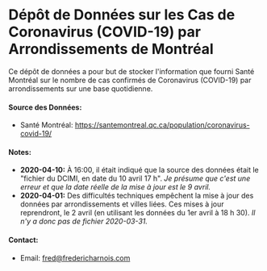# Dépôt de Données sur les Cas de Coronavirus (COVID-19) par Arrondissements de Montréal
Ce dépôt de données a pour but de stocker l'information que fourni Santé Montréal sur le nombre de cas confirmés de Coronavirus (COVID-19) par arrondissements sur une base quotidienne.

#### Source des Données:
* Santé Montréal: https://santemontreal.qc.ca/population/coronavirus-covid-19/

#### Notes:
* **2020-04-10:** À 16:00, il était indiqué que la source des données était le "fichier du DCIMI, en date du 10 avril 17 h". *Je présume que c'est une erreur et que la date réelle de la mise à jour est le 9 avril.*
* **2020-04-01:** Des difficultés techniques empêchent la mise à jour des données par arrondissements et villes liées. Ces mises à jour reprendront, le 2 avril (en utilisant les données du 1er avril à 18 h 30). *Il n'y a donc pas de fichier 2020-03-31.*

#### Contact:
* Email: fred@fredericharnois.com
